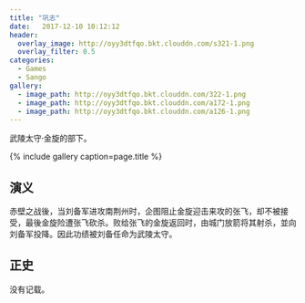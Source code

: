 ```yaml
---
title: "巩志"
date:   2017-12-10 10:12:12
header:
  overlay_image: http://oyy3dtfqo.bkt.clouddn.com/s321-1.png
  overlay_filter: 0.5
categories:
  - Games
  - Sango
gallery:
  - image_path: http://oyy3dtfqo.bkt.clouddn.com/322-1.png
  - image_path: http://oyy3dtfqo.bkt.clouddn.com/a172-1.png
  - image_path: http://oyy3dtfqo.bkt.clouddn.com/a126-1.png
---
```


武陵太守·金旋的部下。

{% include gallery caption=page.title %}

## 演义

赤壁之战後，当刘备军进攻南荆州时，企图阻止金旋迎击来攻的张飞，却不被接受，最後金旋险遭张飞砍杀。败给张飞的金旋返回时，由城门放箭将其射杀，並向刘备军投降。因此功绩被刘备任命为武陵太守。

## 正史

没有记载。